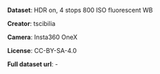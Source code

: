 **Dataset**: 
HDR on, 4 stops
800 ISO
fluorescent WB

**Creator**: tscibilia

**Camera**: Insta360 OneX

**License**: CC-BY-SA-4.0

**Full dataset url**: -
